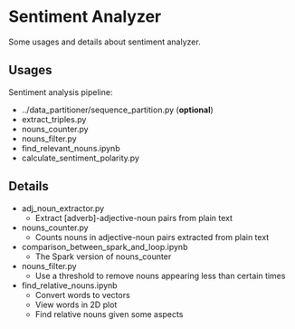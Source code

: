 # Sentiment Analyzer

Some usages and details about sentiment analyzer.

## Usages

Sentiment analysis pipeline:
* ../data_partitioner/sequence_partition.py (**optional**)
* extract_triples.py
* nouns_counter.py
* nouns_filter.py
* find_relevant_nouns.ipynb
* calculate_sentiment_polarity.py

## Details

* adj_noun_extractor.py
    * Extract \[adverb\]-adjective-noun pairs from plain text
* nouns_counter.py
    * Counts nouns in adjective-noun pairs extracted from plain text
* comparison_between_spark_and_loop.ipynb
    * The Spark version of nouns_counter
* nouns_filter.py
    * Use a threshold to remove nouns appearing less than certain times
* find_relative_nouns.ipynb
    * Convert words to vectors
    * View words in 2D plot
    * Find relative nouns given some aspects
